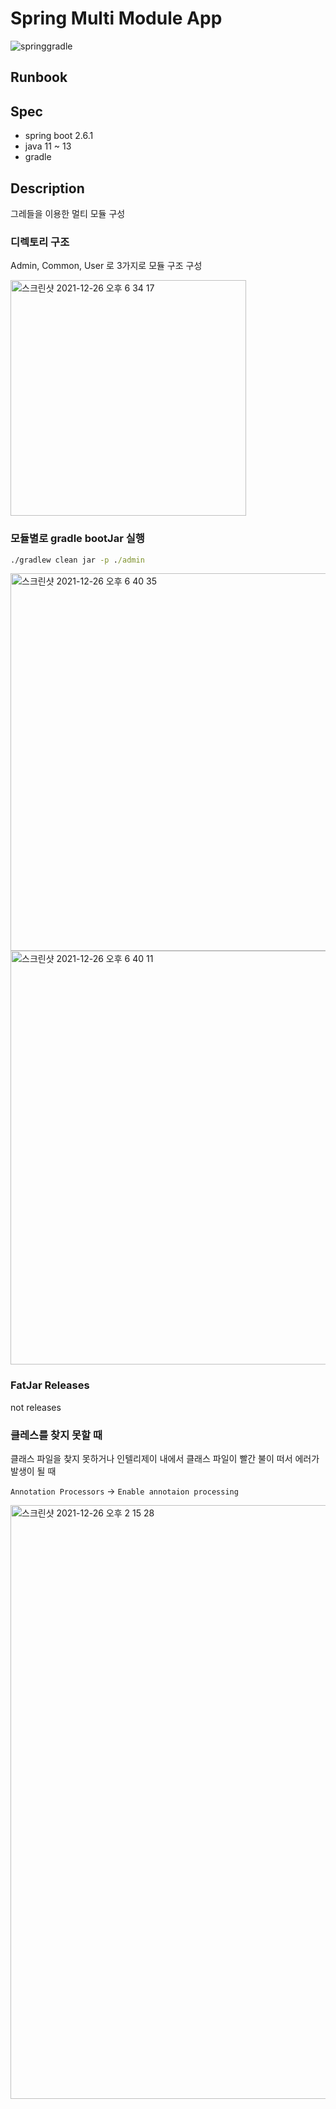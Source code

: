 # Spring Multi Module App

![springgradle](https://user-images.githubusercontent.com/52229154/147441016-dde6ab37-0412-4664-8e61-4237ac29081b.png)

## Runbook

## Spec
- spring boot 2.6.1
- java 11 ~ 13
- gradle

## Description

그레들을 이용한 멀티 모듈 구성

### 디렉토리 구조

Admin, Common, User 로 3가지로 모듈 구조 구성

<img width="377" alt="스크린샷 2021-12-26 오후 6 34 17" src="https://user-images.githubusercontent.com/53357210/147404250-5bc773bb-d312-4d67-8714-e94b936dd6de.png">

### 모듈별로 gradle bootJar 실행

```cmd
./gradlew clean jar -p ./admin
```

<img width="604" alt="스크린샷 2021-12-26 오후 6 40 35" src="https://user-images.githubusercontent.com/53357210/147404404-0fab271c-7f9f-4520-8305-1e2514de66cd.png">
<img width="662" alt="스크린샷 2021-12-26 오후 6 40 11" src="https://user-images.githubusercontent.com/53357210/147404402-f8f5623a-fb35-4abd-a860-433760a94e3b.png">

### FatJar Releases

not releases

### 클레스를 찾지 못할 때

클래스 파일을 찾지 못하거나 인텔리제이 내에서 클래스 파일이 빨간 불이 떠서 에러가 발생이 될 때 

`Annotation Processors` -> `Enable annotaion processing`

<img width="950" alt="스크린샷 2021-12-26 오후 2 15 28" src="https://user-images.githubusercontent.com/53357210/147399589-918e1af7-83c7-483e-bc5c-5f13b2488d5e.png">

